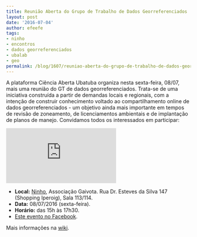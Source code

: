 ```yaml
---
title: Reunião Aberta do Grupo de Trabalho de Dados Georreferenciados
layout: post
date: '2016-07-04'
author: efeefe
tags:
- ninho
- encontros
- dados georreferenciados
- ubalab
- geo
permalink: /blog/1607/reuniao-aberta-do-grupo-de-trabalho-de-dados-georreferenciados/
---
```



A plataforma Ciência Aberta Ubatuba organiza nesta sexta-feira, 08/07, mais uma reunião do GT de dados georreferenciados. Trata-se de uma iniciativa construída a partir de demandas locais e regionais, com a intenção de construir conhecimento voltado ao compartilhamento online de dados georreferenciados - um objetivo ainda mais importante em tempos de revisão de zoneamento, de licenciamentos ambientais e de implantação de planos de manejo. Convidamos todos os interessados em participar:

![](http://wiki.ubatuba.cc/lib/exe/fetch.php?media=cienciaaberta:capa_post.jpg)

* **Local:** [Ninho](http://wiki.ubatuba.cc/doku.php?id=ninho:ninho "ninho"), Associação Gaivota. Rua Dr. Esteves da Silva 147 (Shopping Iperoig), Sala 113/114.
* **Data:** 08/07/2016 (sexta-feira).
* **Horário:** das 15h às 17h30.
* [Este evento no Facebook](https://www.facebook.com/events/1030081483693819/# "https://www.facebook.com/events/1030081483693819/#").

Mais informações na [wiki](http://wiki.ubatuba.cc/doku.php?id=cienciaaberta:encontro160708 "http://wiki.ubatuba.cc/doku.php?id=cienciaaberta:encontro160708").